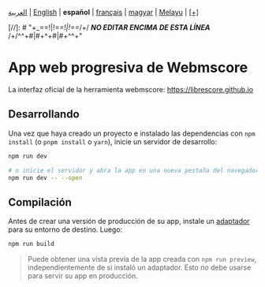 <div dir="ltr" align="left">

&#8206;[العربية](/docs/ar/اقرأني.md) | &#8206;[English](/docs/en/README.md) | &#8206;**español** | &#8206;[français](/docs/fr/LISEZMOI.md) | &#8206;[magyar](/docs/hu/OLVASSAEL.md) | &#8206;[Melayu](/docs/ms/BACASAYA.md) | &#8206;[[+]](https://librescore.ddns.net/projects/librescore/docs)

[//]: # "\+\_==!|!=_=!|!==_/+/ ***NO EDITAR ENCIMA DE ESTA LÍNEA*** /+/^^+#|#+^+#|#+^^\+\"

# App web progresiva de Webmscore

La interfaz oficial de la herramienta webmscore: <https://librescore.github.io>

## Desarrollando

Una vez que haya creado un proyecto e instalado las dependencias con `npm install` (o `pnpm install` o `yarn`), inicie un servidor de desarrollo:

```bash
npm run dev

# o inicie el servidor y abra la app en una nueva pestaña del navegador
npm run dev -- --open
```

## Compilación

Antes de crear una versión de producción de su app, instale un [adaptador](https://kit.svelte.dev/docs#adapters) para su entorno de destino. Luego:

```bash
npm run build
```

> Puede obtener una vista previa de la app creada con `npm run preview`, independientemente de si instaló un adaptador. Esto _no_ debe usarse para servir su app en producción.

</div>
